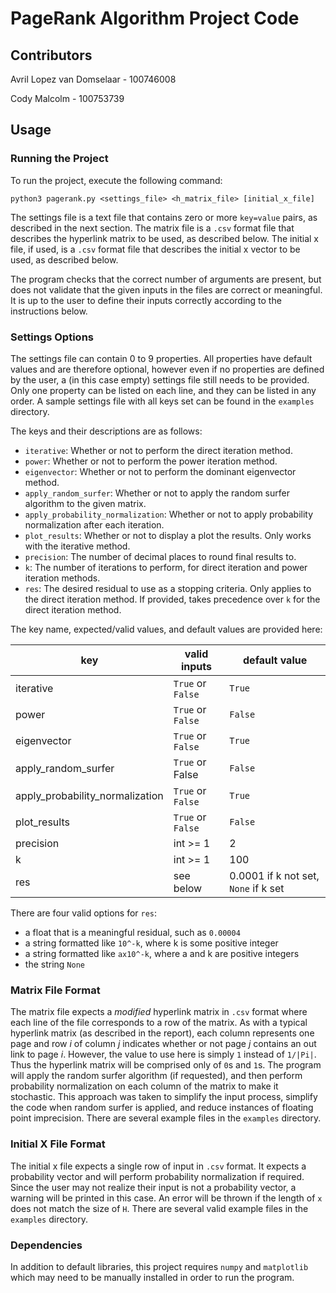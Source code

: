 # PageRank Algorithm Project Code

## Contributors
Avril Lopez van Domselaar - 100746008

Cody Malcolm - 100753739

## Usage

### Running the Project

To run the project, execute the following command:

`python3 pagerank.py <settings_file> <h_matrix_file> [initial_x_file]`

The settings file is a text file that contains zero or more `key=value` pairs, as described in the next section. The matrix file is a `.csv` format file that describes the hyperlink matrix to be used, as described below. The initial x file, if used, is a `.csv` format file that describes the initial x vector to be used, as described below.

The program checks that the correct number of arguments are present, but does not validate that the given inputs in the files are correct or meaningful. It is up to the user to define their inputs correctly according to the instructions below.

### Settings Options

The settings file can contain 0 to 9 properties. All properties have default values and are therefore optional, however even if no properties are defined by the user, a (in this case empty) settings file still needs to be provided. Only one property can be listed on each line, and they can be listed in any order. A sample settings file with all keys set can be found in the `examples` directory.

The keys and their descriptions are as follows:
- `iterative`: Whether or not to perform the direct iteration method.
- `power`: Whether or not to perform the power iteration method.
- `eigenvector`: Whether or not to perform the dominant eigenvector method.
- `apply_random_surfer`: Whether or not to apply the random surfer algorithm to the given matrix.
- `apply_probability_normalization`: Whether or not to apply probability normalization after each iteration.
- `plot_results`: Whether or not to display a plot the results. Only works with the iterative method.
- `precision`: The number of decimal places to round final results to.
- `k`: The number of iterations to perform, for direct iteration and power iteration methods.
- `res`: The desired residual to use as a stopping criteria. Only applies to the direct iteration method. If provided, takes precedence over `k` for the direct iteration method.

The key name, expected/valid values, and default values are provided here:

key | valid inputs | default value 
----|--------------|--------------
iterative | `True` or `False` | `True`
power | `True` or `False` | `False`
eigenvector | `True` or `False` | `True`
apply_random_surfer | `True` or False | `False`
apply_probability_normalization | `True` or `False` | `True`
plot_results | `True` or `False` | `False`
precision | int >= 1 | 2
k | int >= 1 | 100
res | see below | 0.0001 if k not set, `None` if k set

There are four valid options for `res`:
- a float that is a meaningful residual, such as `0.00004`
- a string formatted like `10^-k`, where k is some positive integer
- a string formatted like `ax10^-k`, where a and k are positive integers
- the string `None`

### Matrix File Format

The matrix file expects a *modified* hyperlink matrix in `.csv` format where each line of the file corresponds to a row of the matrix. As with a typical hyperlink matrix (as described in the report), each column represents one page and row *i* of column *j* indicates whether or not page *j* contains an out link to page *i*. However, the value to use here is simply `1` instead of `1/|Pi|`. Thus the hyperlink matrix will be comprised only of `0`s and `1`s. The program will apply the random surfer algorithm (if requested), and then perform probability normalization on each column of the matrix to make it stochastic. This approach was taken to simplify the input process, simplify the code when random surfer is applied, and reduce instances of floating point imprecision. There are several example files in the `examples` directory.

### Initial X File Format

The initial x file expects a single row of input in `.csv` format. It expects a probability vector and will perform probability normalization if required. Since the user may not realize their input is not a probability vector, a warning will be printed in this case. An error will be thrown if the length of `x` does not match the size of `H`. There are several valid example files in the `examples` directory.

### Dependencies

In addition to default libraries, this project requires `numpy` and `matplotlib` which may need to be manually installed in order to run the program.


